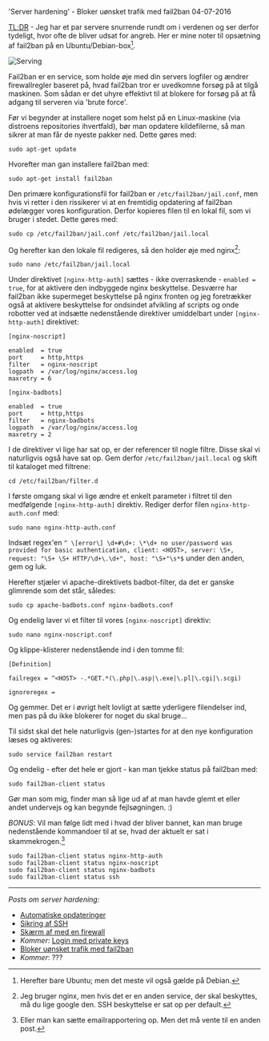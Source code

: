 'Server hardening' - Bloker u&oslash;nsket trafik med fail2ban
04-07-2016

[TL;DR](http://en.wikipedia.org/wiki/Wikipedia:Too_long;_didn't_read) - Jeg har et par servere snurrende rundt om i verdenen og ser derfor tydeligt, hvor ofte de bliver udsat for angreb. Her er mine noter til opsætning af fail2ban på en Ubuntu/Debian-box[^1].

![Serving](https://log.logiskhave.dk/static/20160126_server.jpg "Live to serve...")

Fail2ban er en service, som holde øje med din servers logfiler og ændrer firewallregler baseret på, hvad fail2ban tror er uvedkomne forsøg på at tilgå maskinen. Som sådan er det uhyre effektivt til at blokere for forsøg på at få adgang til serveren via 'brute force'.

Før vi begynder at installere noget som helst på en Linux-maskine (via distroens repositories ihvertfald), bør man opdatere kildefilerne, så man sikrer at man får de nyeste pakker ned. Dette gøres med:

    sudo apt-get update

Hvorefter man gan installere fail2ban med:

    sudo apt-get install fail2ban

Den primære konfigurationsfil for fail2ban er `/etc/fail2ban/jail.conf`, men hvis vi retter i den rissikerer vi at en fremtidig opdatering af fail2ban ødelægger vores konfiguration. Derfor kopieres filen til en lokal fil, som vi bruger i stedet. Dette gøres med:

    sudo cp /etc/fail2ban/jail.conf /etc/fail2ban/jail.local

Og herefter kan den lokale fil redigeres, så den holder øje med nginx[^nginx]:

    sudo nano /etc/fail2ban/jail.local

Under direktivet `[nginx-http-auth]` sættes - ikke overraskende - `enabled = true`, for at aktivere den indbyggede nginx beskyttelse. Desværre har fail2ban ikke supermeget beskyttelse på nginx fronten og jeg foretrækker også at aktivere beskyttelse for ondsindet afvikling af scripts og onde robotter ved at indsætte nedenstående direktiver umiddelbart under `[nginx-http-auth]` direktivet:

    [nginx-noscript]

    enabled  = true
    port     = http,https
    filter   = nginx-noscript
    logpath  = /var/log/nginx/access.log
    maxretry = 6

    [nginx-badbots]

    enabled  = true
    port     = http,https
    filter   = nginx-badbots
    logpath  = /var/log/nginx/access.log
    maxretry = 2

I de direktiver vi lige har sat op, er der referencer til nogle filtre. Disse skal vi naturligvis også have sat op. Gem derfor `/etc/fail2ban/jail.local` og skift til kataloget med filtrene:

    cd /etc/fail2ban/filter.d

I første omgang skal vi lige ændre et enkelt parameter i filtret til den medfølgende `[nginx-http-auth]` direktiv. Rediger derfor filen `nginx-http-auth.conf` med:

    sudo nano nginx-http-auth.conf

Indsæt regex'en `^ \[error\] \d+#\d+: \*\d+ no user/password was provided for basic authentication, client: <HOST>, server: \S+, request: "\S+ \S+ HTTP/\d+\.\d+", host: "\S+"\s*$` under den anden, gem og luk.

Herefter stjæler vi apache-direktivets badbot-filter, da det er ganske glimrende som det står, således:

    sudo cp apache-badbots.conf nginx-badbots.conf

Og endelig laver vi et filter til vores `[nginx-noscript]` direktiv:

    sudo nano nginx-noscript.conf

Og klippe-klisterer nedenstående ind i den tomme fil:

    [Definition]

    failregex = ^<HOST> -.*GET.*(\.php|\.asp|\.exe|\.pl|\.cgi|\.scgi)

    ignoreregex =

Og gemmer. Det er i øvrigt helt lovligt at sætte yderligere filendelser ind, men pas på du ikke blokerer for noget du skal bruge...

Til sidst skal det hele naturligvis (gen-)startes for at den nye konfiguration læses og aktiveres:

    sudo service fail2ban restart

Og endelig - efter det hele er gjort - kan man tjekke status på fail2ban med:

    sudo fail2ban-client status

Gør man som mig, finder man så lige ud af at man havde glemt et eller andet undervejs og kan begynde fejlsøgningen. :)

*BONUS*: Vil man følge lidt med i hvad der bliver bannet, kan man bruge nedenstående kommandoer til at se, hvad der aktuelt er sat i skammekrogen.[^skammekrog]


    sudo fail2ban-client status nginx-http-auth
    sudo fail2ban-client status nginx-noscript
    sudo fail2ban-client status nginx-badbots
    sudo fail2ban-client status ssh


---

*Posts om server hardening:*

- [Automatiske opdateringer](/2016/server-opdater.html)
- [Sikring af SSH](/2016/server-ssh.html)
- [Skærm af med en firewall](/2016/server-firewall.html)
- *Kommer*: [Login med private keys]()
- [Bloker uønsket trafik med fail2ban](/2016/server-fail2ban.html)
- *Kommer*: ???

[^1]: Herefter bare Ubuntu; men det meste vil også gælde på Debian.
[^nginx]: Jeg bruger nginx, men hvis det er en anden service, der skal beskyttes, må du lige google den. SSH beskyttelse er sat op per default.
[^skammekrog]: Eller man kan sætte emailrapportering op. Men det må vente til en anden post.

